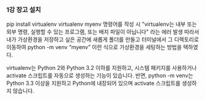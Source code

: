 ### 1강 장고 설치
pip install virtualenv
virtualenv myenv 명령어를 작성 시 "virtualenv는 내부 또는 외부 명령, 실행할 수 있는 프로그램, 또는 배치 파일이 아닙니다" 라는 에러 발생 
따라서 내가 가상환경을 저장하고 싶은 공간에 새롭게 폴더를 만들고 터미널에서 그 디렉토리로 이동하여 python -m venv “myenv” 이런 식으로 가상환경을 세팅하는 방법을 택하였다. 

virtualenv는 Python 2와 Python 3.2 이하를 지원하고, 시스템 패키지를 사용하거나 activate 스크립트를 자동으로 생성하는 기능이 있습니다. 반면, python -m venv는 Python 3.3 이상을 지원하고 Python에 내장되어 있으며 activate 스크립트를 생성하지 않습니다.
